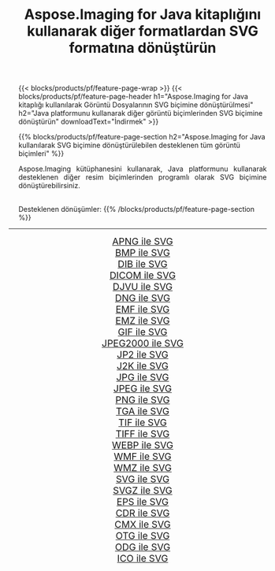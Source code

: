 ﻿---
title: Aspose.Imaging for Java kitaplığını kullanarak diğer formatlardan SVG formatına dönüştürün 
weight: 3920
url: /tr/java/conversion/to/svg 
lang: tr
langdirlevel: 2
locales: zh-hans,ja,it,ru,de,es,fr,nl,id,lt,pl,pt,vi,tr,ko,zh-hant,ar,hi,th,sv,cs,uk,he
description: Aspose.Imaging'i kullanarak Java kullanan diğer biçimlerden SVG biçimine dönüştürebilirsiniz
---

{{< blocks/products/pf/feature-page-wrap >}}
{{< blocks/products/pf/feature-page-header h1="Aspose.Imaging for Java kitaplığı kullanılarak Görüntü Dosyalarının SVG biçimine dönüştürülmesi" h2="Java platformunu kullanarak diğer görüntü biçimlerinden SVG biçimine dönüştürün" downloadText="İndirmek" >}}


{{% blocks/products/pf/feature-page-section  h2="Aspose.Imaging for Java kullanılarak SVG biçimine dönüştürülebilen desteklenen tüm görüntü biçimleri" %}}
<p align=justify>Aspose.Imaging kütüphanesini kullanarak, Java platformunu kullanarak desteklenen diğer resim biçimlerinden programlı olarak SVG biçimine dönüştürebilirsiniz.</p>
<br/>
Desteklenen dönüşümler:
{{% /blocks/products/pf/feature-page-section %}}
<div class="container-fluid productfamilypage bg-gray">
    <div class="convertypes bg-gray agp-content section">
        <div class="container">
		<hr style="margin-left:-20px;"/>
		<div class="row other-converters" style="gap: 10px;font-size: 19px;text-align:center;">
		    <div class='col-md-2 other-converter remove-lp remove-rp'><a href="/imaging/tr/java/conversion/apng-to-svg" style="padding:15px;">APNG ile SVG</a></div>
<div class='col-md-2 other-converter remove-lp remove-rp'><a href="/imaging/tr/java/conversion/bmp-to-svg" style="padding:15px;">BMP ile SVG</a></div>
<div class='col-md-2 other-converter remove-lp remove-rp'><a href="/imaging/tr/java/conversion/dib-to-svg" style="padding:15px;">DIB ile SVG</a></div>
<div class='col-md-2 other-converter remove-lp remove-rp'><a href="/imaging/tr/java/conversion/dicom-to-svg" style="padding:15px;">DICOM ile SVG</a></div>
<div class='col-md-2 other-converter remove-lp remove-rp'><a href="/imaging/tr/java/conversion/djvu-to-svg" style="padding:15px;">DJVU ile SVG</a></div>
<div class='col-md-2 other-converter remove-lp remove-rp'><a href="/imaging/tr/java/conversion/dng-to-svg" style="padding:15px;">DNG ile SVG</a></div>
<div class='col-md-2 other-converter remove-lp remove-rp'><a href="/imaging/tr/java/conversion/emf-to-svg" style="padding:15px;">EMF ile SVG</a></div>
<div class='col-md-2 other-converter remove-lp remove-rp'><a href="/imaging/tr/java/conversion/emz-to-svg" style="padding:15px;">EMZ ile SVG</a></div>
<div class='col-md-2 other-converter remove-lp remove-rp'><a href="/imaging/tr/java/conversion/gif-to-svg" style="padding:15px;">GIF ile SVG</a></div>
<div class='col-md-2 other-converter remove-lp remove-rp'><a href="/imaging/tr/java/conversion/jpeg2000-to-svg" style="padding:15px;">JPEG2000 ile SVG</a></div>
<div class='col-md-2 other-converter remove-lp remove-rp'><a href="/imaging/tr/java/conversion/jp2-to-svg" style="padding:15px;">JP2 ile SVG</a></div>
<div class='col-md-2 other-converter remove-lp remove-rp'><a href="/imaging/tr/java/conversion/j2k-to-svg" style="padding:15px;">J2K ile SVG</a></div>
<div class='col-md-2 other-converter remove-lp remove-rp'><a href="/imaging/tr/java/conversion/jpg-to-svg" style="padding:15px;">JPG ile SVG</a></div>
<div class='col-md-2 other-converter remove-lp remove-rp'><a href="/imaging/tr/java/conversion/jpeg-to-svg" style="padding:15px;">JPEG ile SVG</a></div>
<div class='col-md-2 other-converter remove-lp remove-rp'><a href="/imaging/tr/java/conversion/png-to-svg" style="padding:15px;">PNG ile SVG</a></div>
<div class='col-md-2 other-converter remove-lp remove-rp'><a href="/imaging/tr/java/conversion/tga-to-svg" style="padding:15px;">TGA ile SVG</a></div>
<div class='col-md-2 other-converter remove-lp remove-rp'><a href="/imaging/tr/java/conversion/tif-to-svg" style="padding:15px;">TIF ile SVG</a></div>
<div class='col-md-2 other-converter remove-lp remove-rp'><a href="/imaging/tr/java/conversion/tiff-to-svg" style="padding:15px;">TIFF ile SVG</a></div>
<div class='col-md-2 other-converter remove-lp remove-rp'><a href="/imaging/tr/java/conversion/webp-to-svg" style="padding:15px;">WEBP ile SVG</a></div>
<div class='col-md-2 other-converter remove-lp remove-rp'><a href="/imaging/tr/java/conversion/wmf-to-svg" style="padding:15px;">WMF ile SVG</a></div>
<div class='col-md-2 other-converter remove-lp remove-rp'><a href="/imaging/tr/java/conversion/wmz-to-svg" style="padding:15px;">WMZ ile SVG</a></div>
<div class='col-md-2 other-converter remove-lp remove-rp'><a href="/imaging/tr/java/conversion/svg-to-svg" style="padding:15px;">SVG ile SVG</a></div>
<div class='col-md-2 other-converter remove-lp remove-rp'><a href="/imaging/tr/java/conversion/svgz-to-svg" style="padding:15px;">SVGZ ile SVG</a></div>
<div class='col-md-2 other-converter remove-lp remove-rp'><a href="/imaging/tr/java/conversion/eps-to-svg" style="padding:15px;">EPS ile SVG</a></div>
<div class='col-md-2 other-converter remove-lp remove-rp'><a href="/imaging/tr/java/conversion/cdr-to-svg" style="padding:15px;">CDR ile SVG</a></div>
<div class='col-md-2 other-converter remove-lp remove-rp'><a href="/imaging/tr/java/conversion/cmx-to-svg" style="padding:15px;">CMX ile SVG</a></div>
<div class='col-md-2 other-converter remove-lp remove-rp'><a href="/imaging/tr/java/conversion/otg-to-svg" style="padding:15px;">OTG ile SVG</a></div>
<div class='col-md-2 other-converter remove-lp remove-rp'><a href="/imaging/tr/java/conversion/odg-to-svg" style="padding:15px;">ODG ile SVG</a></div>
<div class='col-md-2 other-converter remove-lp remove-rp'><a href="/imaging/tr/java/conversion/ico-to-svg" style="padding:15px;">ICO ile SVG</a></div>
                </div>
        </div>
    </div>
</div>
<br/>

